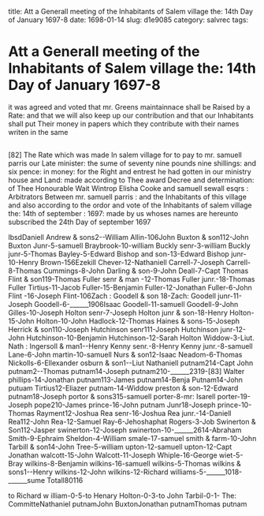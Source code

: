 title: Att a Generall meeting of the Inhabitants of Salem village the: 14th Day of January 1697-8
date: 1698-01-14
slug: d1e9085
category: salvrec
tags: 


<div markdown class="doc" id="d1e9085">


# Att a Generall meeting of the Inhabitants of Salem village the: 14th Day of January 1697-8 

it was agreed and voted that mr. Greens maintainnace shall be Raised by a Rate: and that we will also keep up our contribution and that our Inhabitants shall put Their money in papers which they contribute with their names writen in the same

## 

[82] The Rate which was made In salem village for to pay to mr. samuell parris our Late minister: the sume of seventy nine pounds nine shillings: and six pence: in money: for the Right and entrest he had gotten in our ministry house and Land: made according to Thee award Decree and determination: of Thee Honourable Wait Wintrop Elisha Cooke and samuell sewall esqrs : Arbitrators Between mr. samuell parris : and the Inhabitants of this village and also according to the ordor and vote of the Inhabitants of salem village the: 14th of september : 1697: made by us whoses names are hereunto subscribed the 24th Day of september 1697

lbsdDaniell Andrew & sons2--William Allin-106John Buxton & son112-John Buxton Junr-5-samuell Braybrook-10-william Buckly senr-3-william Buckly junr-5-Thomas Bayley-5-Edward Bishop and son-13-Edward Bishop junr-10-Henry Brown-156Ezekill Chever-12-Nathaniell Carrell-7-Joseph Carrell-8-Thomas Cummings-8-John Darling & son-9-John Deall-7-Capt Thomas Flint & son119-Thomas Fuller senr & man -12-Thomas Fuller junr.-18-Thomas Fuller Tirtius-11-Jacob Fuller-15-Benjamin Fuller-12-Jonathan Fuller-6-John Flint -16-Joseph Flint-106Zach : Goodell & son 18-Zach: Goodell junr-11-Joseph Goodell-6-______1906Isaac Goodell-11-samuell Goodell-9-John Gilles-10-Joseph Holton senr-7-Joseph Holton junr & son-18-Henry Holton-15-John Holton-10-John Hadlock-12-Thomas Haines & sons-15-Joseph Herrick & son110-Joseph Hutchinson senr111-Joseph Hutchinson junr-12-John Hutchinson-10-Benjamin Hutchinson-12-Sarah Holton Widdow-3-Liut. Nath : Ingersoll & man1--Henry Kenny senr.-8-Henry Kenny junr.-8-samuell Lane-6-John martin-10-samuell Nurs & son12-Isaac Neadom-6-Thomas Nickolls-6-Ellexander osburn & son1--Liut Nathaniell putnam214-Capt John putnam2--Thomas putnam14-Joseph putnam210-______2319-[83] Walter phillips-14-Jonathan putnam113-James putnam14-Benja Putnam14-John putuam Tirtius12-Eliazer putnam-14-Widdow preston & son-12-Edward putnam18-Joseph portor & sons315-samuell porter-8-mr: Isarell porter-19-Joseph pope210-James prince-16-John putnam Junr18-Joseph prince-10-Thomas Rayment12-Joshua Rea senr-16-Joshua Rea junr.-14-Daniell Rea112-John Rea-12-Samuel Ray-6-Jehoshaphat Rogers-3-Job Swinerton & Son112-Jasper swinerton-12-Joseph swinerton-10-______2614-Abraham Smith-9-Ephraim Sheldon-4-William smale-17-samuel smith & farm-10-John Tarbill & son14-John Tree-5-william upton-12-samuell upton-12-Capt Jonathan walcott-15-John Walcott-11-Joseph Whiple-16-George wiet-5-Bray wilkins-8-Benjamin wilkins-16-samuell wilkins-5-Thomas wilkins & sons1--Henry wilkins-12-John wilkins-12-Richard williams-5-______1018-______sume Totall80116

to Richard w illiam-0-5-to Henary Holton-0-3-to John Tarbil-0-1- The: CommitteNathaniel putnamJohn BuxtonJonathan putnamThomas putnam
</div>
